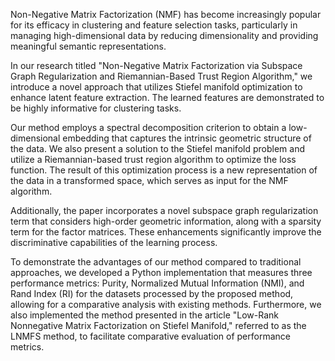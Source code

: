 Non-Negative Matrix Factorization (NMF) has become increasingly popular for its efficacy in clustering and feature selection tasks, particularly in managing high-dimensional data by reducing dimensionality and providing meaningful semantic representations.

In our research titled "Non-Negative Matrix Factorization via Subspace Graph Regularization and Riemannian-Based Trust Region Algorithm," we introduce a novel approach that utilizes Stiefel manifold optimization to enhance latent feature extraction. The learned features are demonstrated to be highly informative for clustering tasks.

Our method employs a spectral decomposition criterion to obtain a low-dimensional embedding that captures the intrinsic geometric structure of the data. We also present a solution to the Stiefel manifold problem and utilize a Riemannian-based trust region algorithm to optimize the loss function. The result of this optimization process is a new representation of the data in a transformed space, which serves as input for the NMF algorithm.

Additionally, the paper incorporates a novel subspace graph regularization term that considers high-order geometric information, along with a sparsity term for the factor matrices. These enhancements significantly improve the discriminative capabilities of the learning process.

To demonstrate the advantages of our method compared to traditional approaches, we developed a Python implementation that measures three performance metrics: Purity, Normalized Mutual Information (NMI), and Rand Index (RI) for the datasets processed by the proposed method, allowing for a comparative analysis with existing methods. Furthermore, we also implemented the method presented in the article "Low-Rank Nonnegative Matrix Factorization on Stiefel Manifold," referred to as the LNMFS method, to facilitate comparative evaluation of performance metrics.
